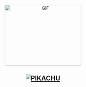 <a href="https://fontmeme.com/permalink/250613/cd94991f14ea1a6abbf6634f6d7e3e9b.png" alt="google-font" border="0"></a>
<div align="center">
        <img src="https://media.giphy.com/media/12r4pHjvAOv48o/giphy.gif" alt="GIF" width="250" height="200"/>
</p>

<div align="center">

## [![PIKACHU](https://readme-typing-svg.herokuapp.com?font=Road+Rage&color=FFA500&lines=Bienvenido+al+repositorio+del+bot+de+WhatsApp+Pikachu;Creado+por+Deylin+Eliac)](https://bit.ly/2VM4lxF)